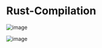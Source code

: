 # Rust-Compilation

![image](https://github.com/shivanshu814/Rust-Compilation/assets/97324405/a401a5f5-d9bf-48c1-bddf-09d709d8e43b)

![image](https://github.com/shivanshu814/Rust-Compilation/assets/97324405/733af071-10f2-425d-94b4-7d300d4508fa)
